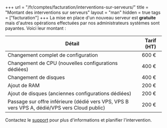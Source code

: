 +++
url = "/fr/comptes/facturation/interventions-sur-serveurs/"
title = "Montant des interventions sur serveurs"
layout = "man"
hidden = true
tags = ["facturation"]
+++
La mise en place d'un nouveau serveur est **gratuite** mais d'autres opérations effectuées par nos administrateurs systèmes sont payantes. Voici leur montant :

| Détail                                                                                                                                        | Tarif (HT) |
| --------------------------------------------------------------------------------------------------------------------------------------------- | ---------- |
| Changement complet de configuration                                                                                                           | 600 €      |
| Changement de CPU (nouvelles configurations dédiées)                                                                                          | 400 €      |
| Changement de disques                                                                                                                         | 400 €      |
| Ajout de RAM                                                                                                                                  | 200 €      |
| Ajout de disques (anciennes configurations dédiées)                                                                                           | 200 €      |
| Passage sur offre inférieure (dédié vers VPS, VPS B vers VPS A, dédié/VPS vers Cloud public) | 200 €      |

Contactez le [support](https://admin.alwaysdata.com/support/add/) pour plus d'informations et planifier l'intervention.
